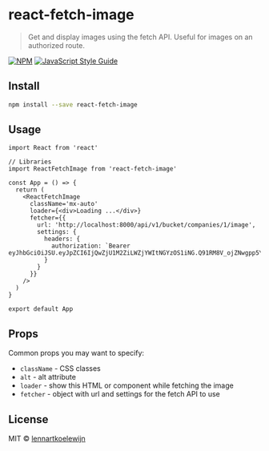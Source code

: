 # react-fetch-image

> Get and display images using the fetch API. Useful for images on an authorized route.

[![NPM](https://img.shields.io/npm/v/react-fetch-image.svg)](https://www.npmjs.com/package/react-fetch-image) [![JavaScript Style Guide](https://img.shields.io/badge/code_style-standard-brightgreen.svg)](https://standardjs.com)

## Install

```bash
npm install --save react-fetch-image
```

## Usage

```tsx
import React from 'react'

// Libraries
import ReactFetchImage from 'react-fetch-image'

const App = () => {
  return (
    <ReactFetchImage
      className='mx-auto'
      loader={<div>Loading ...</div>}
      fetcher={{
        url: 'http://localhost:8000/api/v1/bucket/companies/1/image',
        settings: {
          headers: {
            authorization: `Bearer eyJhbGciOiJSU.eyJpZCI6IjQwZjU1M2ZiLWZjYWItNGYzOS1iNG.Q91RM8V_ojZNwgpp5YMFheU2kEftilJ4BFbdTXIZLGE`
          }
        }
      }}
    />
  )
}

export default App

```

## Props

Common props you may want to specify:

- `className` - CSS classes
- `alt` - alt attribute
- `loader` - show this HTML or component while fetching the image
- `fetcher` - object with url and settings for the fetch API to use
## License

MIT © [lennartkoelewijn](https://github.com/lennartkoelewijn)
